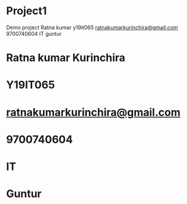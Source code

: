 # Project1
Demo project 
Ratna kumar
y19it065
ratnakumarkurinchira@gmail.com
9700740604
IT
guntur


# Ratna kumar Kurinchira
# Y19IT065
# ratnakumarkurinchira@gmail.com
# 9700740604
# IT
# Guntur
